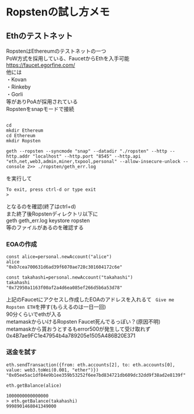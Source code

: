 # Ropstenの試し方メモ
## Ethのテストネット
RopstenはEthereumのテストネットの一つ  
PoW方式を採用している、FaucetからEthを入手可能  
https://faucet.egorfine.com/  
他には  
・Kovan  
・Rinkeby  
・Gorli  
等がありPoAが採用されている  
Ropstenをsnapモードで接続  
```

cd
mkdir Ethereum
cd Ethereum
mkdir Ropsten

geth --ropsten --syncmode "snap" --datadir "./ropsten" --http --http.addr "localhost" --http.port "8545" --http.api "eth,net,web3,admin,miner,txpool,personal" --allow-insecure-unlock -- console 2>> ./ropsten/geth_err.log

```
を実行して
```
To exit, press ctrl-d or type exit
>
```
となるのを確認(終了はctrl+d)  
また終了後Ropstenディレクトリ以下に  
geth  geth_err.log  keystore  ropsten  
等のファイルがあるのを確認する  

### EOAの作成  
```
const alice=personal.newAccount("alice")
alice
"0xb7cea700631d6ad39f6070ae728c301604172c6e"

const takahashi=personal.newAccount("takahashi")
takahashi
"0x72950a1163f00af2a4d6ea085ef266d5b6a53d78"

```
上記のFaucetにアクセスし作成したEOAのアドレスを入れるて ``` Give me Ropsten ETH```を押す(もらえるのは一日一回)  
90分くらいでethが入る  
metamaskからいけるRopsten Faucet死んでるっぽい？(原因不明)    
metamaskから貰おうとするもerror500が発生して受け取れず  
0x4B7ae9FC1e47954b4a789205e1505A486B20E371
### 送金を試す  
```
eth.sendTransaction({from: eth.accounts[2], to: eth.accounts[0], value: web3.toWei(0.001, "ether")}) 
"0x05ee5ac1df84e9b1ee359b53252f6ee7bd834721db609dc32dd9f38ad2e8139f"

eth.getBalance(alice)

1000000000000000
> eth.getBalance(takahashi)
9998901468041349000

```